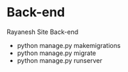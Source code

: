 # Back-end

Rayanesh Site Back-end

<!-- * use "run.sh" commands to run -->

* python manage.py makemigrations
* python manage.py migrate
* python manage.py runserver